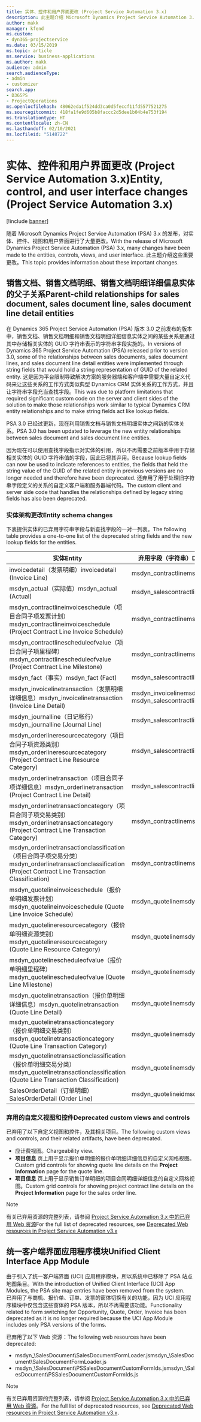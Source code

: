 ```yaml
---
title: 实体、控件和用户界面更改 (Project Service Automation 3.x)
description: 此主题介绍 Microsoft Dynamics Project Service Automation 3.x 的解决方案更改。
author: makk
manager: kfend
ms.custom:
- dyn365-projectservice
ms.date: 03/15/2019
ms.topic: article
ms.service: business-applications
ms.author: makk
audience: admin
search.audienceType:
- admin
- customizer
search.app:
- D365PS
- ProjectOperations
ms.openlocfilehash: 48062eda1f524dd3ca0d5feccf11fd5577521275
ms.sourcegitcommit: 418fa1fe9d605b8faccc2d5dee1b04b4e753f194
ms.translationtype: HT
ms.contentlocale: zh-CN
ms.lasthandoff: 02/10/2021
ms.locfileid: "5148722"
---
```

# <a name="entity-control-and-user-interface-changes-project-service-automation-3x"></a><span data-ttu-id="cda65-103">实体、控件和用户界面更改 (Project Service Automation 3.x)</span><span class="sxs-lookup"><span data-stu-id="cda65-103">Entity, control, and user interface changes (Project Service Automation 3.x)</span></span>

[!include [banner](../../includes/psa-now-project-operations.md)]


<span data-ttu-id="cda65-104">随着 Microsoft Dynamics Project Service Automation (PSA) 3.x 的发布，对实体、控件、视图和用户界面进行了大量更改。</span><span class="sxs-lookup"><span data-stu-id="cda65-104">With the release of Microsoft Dynamics Project Service Automation (PSA) 3.x, many changes have been made to the entities, controls, views, and user interface.</span></span> <span data-ttu-id="cda65-105">此主题介绍这些重要更改。</span><span class="sxs-lookup"><span data-stu-id="cda65-105">This topic provides information about these important changes.</span></span>

## <a name="parent-child-relationships-for-sales-document-sales-document-line-sales-document-line-detail-entities"></a><span data-ttu-id="cda65-106">销售文档、销售文档明细、销售文档明细详细信息实体的父子关系</span><span class="sxs-lookup"><span data-stu-id="cda65-106">Parent-child relationships for sales document, sales document line, sales document line detail entities</span></span>
<span data-ttu-id="cda65-107">在 Dynamics 365 Project Service Automation (PSA) 版本 3.0 之前发布的版本中，销售文档、销售文档明细和销售文档明细详细信息实体之间的某些关系是通过其中存储相关实体的 GUID 字符串表示的字符串字段实施的。</span><span class="sxs-lookup"><span data-stu-id="cda65-107">In versions of Dynamics 365 Project Service Automation (PSA) released prior to version 3.0, some of the relationships between sales documents, sales document lines, and sales document line detail entities were implemented through string fields that would hold a string representation of GUID of the related entity.</span></span> <span data-ttu-id="cda65-108">这是因为平台限制导致解决方案的服务器端和客户端中需要大量自定义代码来让这些关系的工作方式类似典型 Dynamics CRM 实体关系的工作方式，并且让字符串字段充当查找字段。</span><span class="sxs-lookup"><span data-stu-id="cda65-108">This was due to platform limitations that required significant custom code on the server and client sides of the solution to make those relationships work similar to typical Dynamics CRM entity relationships and to make string fields act like lookup fields.</span></span>

<span data-ttu-id="cda65-109">PSA 3.0 已经过更新，现在利用销售文档与销售文档明细实体之间新的实体关系。</span><span class="sxs-lookup"><span data-stu-id="cda65-109">PSA 3.0 has been updated to leverage the new entity relationships between sales document and sales document line entities.</span></span>

<span data-ttu-id="cda65-110">因为现在可以使用查找字段指示对实体的引用，所以不再需要之前版本中用于存储相关实体的 GUID 字符串值的字段，因此已将其弃用。</span><span class="sxs-lookup"><span data-stu-id="cda65-110">Because lookup fields can now be used to indicate references to entities, the fields that held the string value of the GUID of the related entity in previous versions are no longer needed and therefore have been deprecated.</span></span> <span data-ttu-id="cda65-111">还弃用了用于处理旧字符串字段定义的关系的自定义客户端和服务器端代码。</span><span class="sxs-lookup"><span data-stu-id="cda65-111">The custom client and server side code that handles the relationships defined by legacy string fields has also been deprecated.</span></span>

### <a name="entity-schema-changes"></a><span data-ttu-id="cda65-112">实体架构更改</span><span class="sxs-lookup"><span data-stu-id="cda65-112">Entity schema changes</span></span>
<span data-ttu-id="cda65-113">下表提供实体的已弃用字符串字段与新查找字段的一对一列表。</span><span class="sxs-lookup"><span data-stu-id="cda65-113">The following table provides a one-to-one list of the deprecated string fields and the new lookup fields for the entities.</span></span> 

 <span data-ttu-id="cda65-114">实体</span><span class="sxs-lookup"><span data-stu-id="cda65-114">Entity</span></span> |   <span data-ttu-id="cda65-115">弃用字段（字符串）</span><span class="sxs-lookup"><span data-stu-id="cda65-115">Deprecated field (String)</span></span> | <span data-ttu-id="cda65-116">新字段（查找）</span><span class="sxs-lookup"><span data-stu-id="cda65-116">New field (Lookup)</span></span>
--- | --- | ---
<span data-ttu-id="cda65-117">invoicedetail（发票明细）</span><span class="sxs-lookup"><span data-stu-id="cda65-117">invoicedetail (Invoice Line)</span></span> |  <span data-ttu-id="cda65-118">msdyn_contractline</span><span class="sxs-lookup"><span data-stu-id="cda65-118">msdyn_contractline</span></span> |    <span data-ttu-id="cda65-119">msdyn_contractlineid</span><span class="sxs-lookup"><span data-stu-id="cda65-119">msdyn_contractlineid</span></span>
<span data-ttu-id="cda65-120">msdyn_actual（实际值）</span><span class="sxs-lookup"><span data-stu-id="cda65-120">msdyn_actual (Actual)</span></span> | <span data-ttu-id="cda65-121">msdyn_salescontractline</span><span class="sxs-lookup"><span data-stu-id="cda65-121">msdyn_salescontractline</span></span> |   <span data-ttu-id="cda65-122">msdyn_salescontractlineid</span><span class="sxs-lookup"><span data-stu-id="cda65-122">msdyn_salescontractlineid</span></span>
<span data-ttu-id="cda65-123">msdyn_contractlineinvoiceschedule（项目合同子项发票计划）</span><span class="sxs-lookup"><span data-stu-id="cda65-123">msdyn_contractlineinvoiceschedule (Project Contract Line Invoice Schedule)</span></span> |    <span data-ttu-id="cda65-124">msdyn_contractline</span><span class="sxs-lookup"><span data-stu-id="cda65-124">msdyn_contractline</span></span> |    <span data-ttu-id="cda65-125">msdyn_contractlineid</span><span class="sxs-lookup"><span data-stu-id="cda65-125">msdyn_contractlineid</span></span>
<span data-ttu-id="cda65-126">msdyn_contractlinescheduleofvalue（项目合同子项里程碑）</span><span class="sxs-lookup"><span data-stu-id="cda65-126">msdyn_contractlinescheduleofvalue (Project Contract Line Milestone)</span></span> |   <span data-ttu-id="cda65-127">msdyn_contractline</span><span class="sxs-lookup"><span data-stu-id="cda65-127">msdyn_contractline</span></span> |    <span data-ttu-id="cda65-128">msdyn_contractlineid</span><span class="sxs-lookup"><span data-stu-id="cda65-128">msdyn_contractlineid</span></span>
<span data-ttu-id="cda65-129">msdyn_fact（事实）</span><span class="sxs-lookup"><span data-stu-id="cda65-129">msdyn_fact (Fact)</span></span> | <span data-ttu-id="cda65-130">msdyn_salescontractline</span><span class="sxs-lookup"><span data-stu-id="cda65-130">msdyn_salescontractline</span></span> |   <span data-ttu-id="cda65-131">msdyn_salescontractlineid</span><span class="sxs-lookup"><span data-stu-id="cda65-131">msdyn_salescontractlineid</span></span>
<span data-ttu-id="cda65-132">msdyn_invoicelinetransaction（发票明细详细信息）</span><span class="sxs-lookup"><span data-stu-id="cda65-132">msdyn_invoicelinetransaction (Invoice Line Detail)</span></span> | <span data-ttu-id="cda65-133">msdyn_invoiceline</span><span class="sxs-lookup"><span data-stu-id="cda65-133">msdyn_invoiceline</span></span> <br> <span data-ttu-id="cda65-134">msdyn_salescontractline</span><span class="sxs-lookup"><span data-stu-id="cda65-134">msdyn_salescontractline</span></span> | <span data-ttu-id="cda65-135">msdyn_invoicelineid</span><span class="sxs-lookup"><span data-stu-id="cda65-135">msdyn_invoicelineid</span></span> <br> <span data-ttu-id="cda65-136">msdyn_salescontractlineid</span><span class="sxs-lookup"><span data-stu-id="cda65-136">msdyn_salescontractlineid</span></span>
<span data-ttu-id="cda65-137">msdyn_journalline（日记帐行）</span><span class="sxs-lookup"><span data-stu-id="cda65-137">msdyn_journalline (Journal Line)</span></span> |  <span data-ttu-id="cda65-138">msdyn_salescontractline</span><span class="sxs-lookup"><span data-stu-id="cda65-138">msdyn_salescontractline</span></span> |   <span data-ttu-id="cda65-139">msdyn_salescontractlineid</span><span class="sxs-lookup"><span data-stu-id="cda65-139">msdyn_salescontractlineid</span></span>
<span data-ttu-id="cda65-140">msdyn_orderlineresourcecategory（项目合同子项资源类别）</span><span class="sxs-lookup"><span data-stu-id="cda65-140">msdyn_orderlineresourcecategory (Project Contract Line Resource Category)</span></span> | <span data-ttu-id="cda65-141">msdyn_salescontractline</span><span class="sxs-lookup"><span data-stu-id="cda65-141">msdyn_salescontractline</span></span> |   <span data-ttu-id="cda65-142">msdyn_contractlineid</span><span class="sxs-lookup"><span data-stu-id="cda65-142">msdyn_contractlineid</span></span>
<span data-ttu-id="cda65-143">msdyn_orderlinetransaction（项目合同子项详细信息）</span><span class="sxs-lookup"><span data-stu-id="cda65-143">msdyn_orderlinetransaction (Project Contract Line Detail)</span></span> | <span data-ttu-id="cda65-144">msdyn_salescontractline</span><span class="sxs-lookup"><span data-stu-id="cda65-144">msdyn_salescontractline</span></span> |   <span data-ttu-id="cda65-145">msdyn_salescontractlineid</span><span class="sxs-lookup"><span data-stu-id="cda65-145">msdyn_salescontractlineid</span></span>
<span data-ttu-id="cda65-146">msdyn_orderlinetransactioncategory（项目合同子项交易类别）</span><span class="sxs-lookup"><span data-stu-id="cda65-146">msdyn_orderlinetransactioncategory (Project Contract Line Transaction Category)</span></span> |   <span data-ttu-id="cda65-147">msdyn_contractline</span><span class="sxs-lookup"><span data-stu-id="cda65-147">msdyn_contractline</span></span> |    <span data-ttu-id="cda65-148">msdyn_contractlineid</span><span class="sxs-lookup"><span data-stu-id="cda65-148">msdyn_contractlineid</span></span>
<span data-ttu-id="cda65-149">msdyn_orderlinetransactionclassification（项目合同子项交易分类）</span><span class="sxs-lookup"><span data-stu-id="cda65-149">msdyn_orderlinetransactionclassification (Project Contract Line Transaction Classification)</span></span> |   <span data-ttu-id="cda65-150">msdyn_contractline</span><span class="sxs-lookup"><span data-stu-id="cda65-150">msdyn_contractline</span></span> |    <span data-ttu-id="cda65-151">msdyn_contractlineid</span><span class="sxs-lookup"><span data-stu-id="cda65-151">msdyn_contractlineid</span></span>
<span data-ttu-id="cda65-152">msdyn_quotelineinvoiceschedule（报价单明细发票计划）</span><span class="sxs-lookup"><span data-stu-id="cda65-152">msdyn_quotelineinvoiceschedule (Quote Line Invoice Schedule)</span></span> |  <span data-ttu-id="cda65-153">msdyn_quoteline</span><span class="sxs-lookup"><span data-stu-id="cda65-153">msdyn_quoteline</span></span> |   <span data-ttu-id="cda65-154">msdyn_quotelineid</span><span class="sxs-lookup"><span data-stu-id="cda65-154">msdyn_quotelineid</span></span>
<span data-ttu-id="cda65-155">msdyn_quotelineresourcecategory（报价单明细资源类别）</span><span class="sxs-lookup"><span data-stu-id="cda65-155">msdyn_quotelineresourcecategory (Quote Line Resource Category)</span></span> |    <span data-ttu-id="cda65-156">msdyn_quoteline</span><span class="sxs-lookup"><span data-stu-id="cda65-156">msdyn_quoteline</span></span> |   <span data-ttu-id="cda65-157">msdyn_quotelineid</span><span class="sxs-lookup"><span data-stu-id="cda65-157">msdyn_quotelineid</span></span>
<span data-ttu-id="cda65-158">msdyn_quotelinescheduleofvalue（报价单明细里程碑）</span><span class="sxs-lookup"><span data-stu-id="cda65-158">msdyn_quotelinescheduleofvalue (Quote Line Milestone)</span></span> | <span data-ttu-id="cda65-159">msdyn_quoteline</span><span class="sxs-lookup"><span data-stu-id="cda65-159">msdyn_quoteline</span></span> |   <span data-ttu-id="cda65-160">msdyn_quotelineid</span><span class="sxs-lookup"><span data-stu-id="cda65-160">msdyn_quotelineid</span></span>
<span data-ttu-id="cda65-161">msdyn_quotelinetransaction（报价单明细详细信息）</span><span class="sxs-lookup"><span data-stu-id="cda65-161">msdyn_quotelinetransaction (Quote Line Detail)</span></span> |    <span data-ttu-id="cda65-162">msdyn_quoteline</span><span class="sxs-lookup"><span data-stu-id="cda65-162">msdyn_quoteline</span></span> |   <span data-ttu-id="cda65-163">msdyn_quotelineid</span><span class="sxs-lookup"><span data-stu-id="cda65-163">msdyn_quotelineid</span></span>
<span data-ttu-id="cda65-164">msdyn_quotelinetransactioncategory（报价单明细交易类别）</span><span class="sxs-lookup"><span data-stu-id="cda65-164">msdyn_quotelinetransactioncategory (Quote Line Transaction Category)</span></span> |  <span data-ttu-id="cda65-165">msdyn_quoteline</span><span class="sxs-lookup"><span data-stu-id="cda65-165">msdyn_quoteline</span></span> |   <span data-ttu-id="cda65-166">msdyn_quotelineid</span><span class="sxs-lookup"><span data-stu-id="cda65-166">msdyn_quotelineid</span></span>
<span data-ttu-id="cda65-167">msdyn_quotelinetransactionclassification（报价单明细交易分类）</span><span class="sxs-lookup"><span data-stu-id="cda65-167">msdyn_quotelinetransactionclassification (Quote Line Transaction Classification)</span></span> |  <span data-ttu-id="cda65-168">msdyn_quoteline</span><span class="sxs-lookup"><span data-stu-id="cda65-168">msdyn_quoteline</span></span> |   <span data-ttu-id="cda65-169">msdyn_quotelineid</span><span class="sxs-lookup"><span data-stu-id="cda65-169">msdyn_quotelineid</span></span>
<span data-ttu-id="cda65-170">SalesOrderDetail（订单明细）</span><span class="sxs-lookup"><span data-stu-id="cda65-170">SalesOrderDetail (Order Line)</span></span> | <span data-ttu-id="cda65-171">msdyn_quotelineid</span><span class="sxs-lookup"><span data-stu-id="cda65-171">msdyn_quotelineid</span></span> | <span data-ttu-id="cda65-172">msdyn_quoteline</span><span class="sxs-lookup"><span data-stu-id="cda65-172">msdyn_quoteline</span></span> 

### <a name="deprecated-custom-views-and-controls"></a><span data-ttu-id="cda65-173">弃用的自定义视图和控件</span><span class="sxs-lookup"><span data-stu-id="cda65-173">Deprecated custom views and controls</span></span>
<span data-ttu-id="cda65-174">已弃用了以下自定义视图和控件，及其相关项目。</span><span class="sxs-lookup"><span data-stu-id="cda65-174">The following custom views and controls, and their related artifacts, have been deprecated.</span></span>

- <span data-ttu-id="cda65-175">应计费视图。</span><span class="sxs-lookup"><span data-stu-id="cda65-175">Chargeability view.</span></span>
- <span data-ttu-id="cda65-176">**项目信息** 页上用于显示报价单明细的报价单明细详细信息的自定义网格视图。</span><span class="sxs-lookup"><span data-stu-id="cda65-176">Custom grid controls for showing quote line details on the **Project Information** page for the quote line.</span></span>
- <span data-ttu-id="cda65-177">**项目信息** 页上用于显示销售订单明细的项目合同明细详细信息的自定义网格视图。</span><span class="sxs-lookup"><span data-stu-id="cda65-177">Custom grid controls for showing project contract line details on the **Project Information** page for the sales order line.</span></span>

> [!NOTE]
> <span data-ttu-id="cda65-178">有关已弃用资源的完整列表，请参阅 [Project Service Automation 3.x 中的已弃用 Web 资源](../developer-guides/web-resources-deprecated-v3.x.md)</span><span class="sxs-lookup"><span data-stu-id="cda65-178">For the full list of deprecated resources, see [Deprecated Web resources in Project Service Automation v3.x](../developer-guides/web-resources-deprecated-v3.x.md)</span></span>

## <a name="unified-client-interface-app-module"></a><span data-ttu-id="cda65-179">统一客户端界面应用程序模块</span><span class="sxs-lookup"><span data-stu-id="cda65-179">Unified Client Interface App Module</span></span>
<span data-ttu-id="cda65-180">由于引入了统一客户端界面 (UCI) 应用程序模块，所以系统中已移除了 PSA 站点地图条目。</span><span class="sxs-lookup"><span data-stu-id="cda65-180">With the introduction of Unified Client Interface (UCI) App Modules, the PSA site map entries have been removed from the system.</span></span>  
<span data-ttu-id="cda65-181">已弃用了与商机、报价单、订单、发票的窗体切换有关的功能，因为 UCI 应用程序模块中仅包含这些窗体的 PSA 版本，所以不再需要该功能。</span><span class="sxs-lookup"><span data-stu-id="cda65-181">Functionality related to form switching for Opportunity, Quote, Order, Invoice has been deprecated as it is no longer required because the UCI App Module includes only PSA versions of the forms.</span></span>  

<span data-ttu-id="cda65-182">已弃用了以下 Web 资源：</span><span class="sxs-lookup"><span data-stu-id="cda65-182">The following web resources have been deprecated:</span></span>

- <span data-ttu-id="cda65-183">msdyn_\SalesDocument\SalesDocumentFormLoader.js</span><span class="sxs-lookup"><span data-stu-id="cda65-183">msdyn_\SalesDocument\SalesDocumentFormLoader.js</span></span>
- <span data-ttu-id="cda65-184">msdyn_\SalesDocument\PSSalesDocumentCustomFormIds.js</span><span class="sxs-lookup"><span data-stu-id="cda65-184">msdyn_\SalesDocument\PSSalesDocumentCustomFormIds.js</span></span>

> [!NOTE]
> <span data-ttu-id="cda65-185">有关已弃用资源的完整列表，请参阅 [Project Service Automation 3.x 中的已弃用 Web 资源](../developer-guides/web-resources-deprecated-v3.x.md)。</span><span class="sxs-lookup"><span data-stu-id="cda65-185">For the full list of deprecated resources, see [Deprecated Web resources in Project Service Automation v3.x](../developer-guides/web-resources-deprecated-v3.x.md).</span></span>


